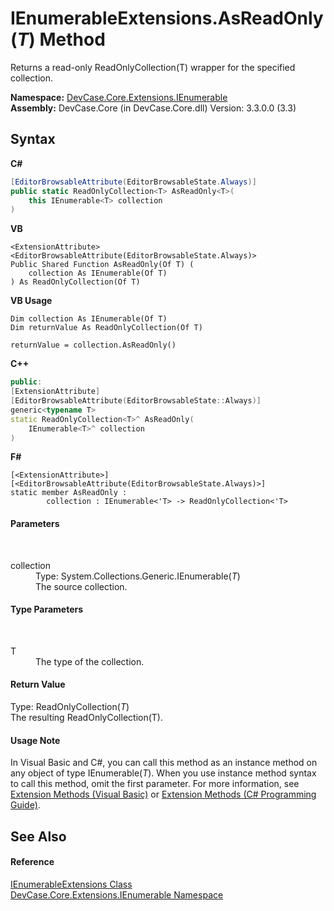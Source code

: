 # IEnumerableExtensions.AsReadOnly(*T*) Method 
 

Returns a read-only ReadOnlyCollection(T) wrapper for the specified collection.

**Namespace:**&nbsp;<a href="N_DevCase_Core_Extensions_IEnumerable">DevCase.Core.Extensions.IEnumerable</a><br />**Assembly:**&nbsp;DevCase.Core (in DevCase.Core.dll) Version: 3.3.0.0 (3.3)

## Syntax

**C#**<br />
``` C#
[EditorBrowsableAttribute(EditorBrowsableState.Always)]
public static ReadOnlyCollection<T> AsReadOnly<T>(
	this IEnumerable<T> collection
)

```

**VB**<br />
``` VB
<ExtensionAttribute>
<EditorBrowsableAttribute(EditorBrowsableState.Always)>
Public Shared Function AsReadOnly(Of T) ( 
	collection As IEnumerable(Of T)
) As ReadOnlyCollection(Of T)
```

**VB Usage**<br />
``` VB Usage
Dim collection As IEnumerable(Of T)
Dim returnValue As ReadOnlyCollection(Of T)

returnValue = collection.AsReadOnly()
```

**C++**<br />
``` C++
public:
[ExtensionAttribute]
[EditorBrowsableAttribute(EditorBrowsableState::Always)]
generic<typename T>
static ReadOnlyCollection<T>^ AsReadOnly(
	IEnumerable<T>^ collection
)
```

**F#**<br />
``` F#
[<ExtensionAttribute>]
[<EditorBrowsableAttribute(EditorBrowsableState.Always)>]
static member AsReadOnly : 
        collection : IEnumerable<'T> -> ReadOnlyCollection<'T> 

```


#### Parameters
&nbsp;<dl><dt>collection</dt><dd>Type: System.Collections.Generic.IEnumerable(*T*)<br />The source collection.</dd></dl>

#### Type Parameters
&nbsp;<dl><dt>T</dt><dd>The type of the collection.</dd></dl>

#### Return Value
Type: ReadOnlyCollection(*T*)<br />The resulting ReadOnlyCollection(T).

#### Usage Note
In Visual Basic and C#, you can call this method as an instance method on any object of type IEnumerable(*T*). When you use instance method syntax to call this method, omit the first parameter. For more information, see <a href="https://docs.microsoft.com/dotnet/visual-basic/programming-guide/language-features/procedures/extension-methods">Extension Methods (Visual Basic)</a> or <a href="https://docs.microsoft.com/dotnet/csharp/programming-guide/classes-and-structs/extension-methods">Extension Methods (C# Programming Guide)</a>.

## See Also


#### Reference
<a href="T_DevCase_Core_Extensions_IEnumerable_IEnumerableExtensions">IEnumerableExtensions Class</a><br /><a href="N_DevCase_Core_Extensions_IEnumerable">DevCase.Core.Extensions.IEnumerable Namespace</a><br />